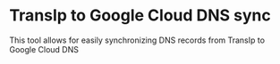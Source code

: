 # TransIp to Google Cloud DNS sync

This tool allows for easily synchronizing DNS records from TransIp to Google Cloud DNS

